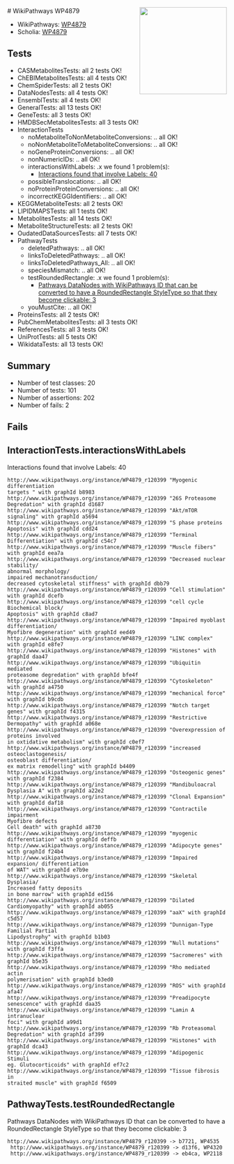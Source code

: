 <img style="float: right; width: 200px" src="https://upload.wikimedia.org/wikipedia/commons/thumb/8/83/Wplogo_with_text_500.png/640px-Wplogo_with_text_500.png" />
# WikiPathways WP4879

* WikiPathways: [WP4879](https://new.wikipathways.org/pathways/WP4879)
* Scholia: [WP4879](https://scholia.toolforge.org/wikipathways/WP4879)
## Tests
* CASMetabolitesTests: all 2 tests OK!
* ChEBIMetabolitesTests: all 4 tests OK!
* ChemSpiderTests: all 2 tests OK!
* DataNodesTests: all 4 tests OK!
* EnsemblTests: all 4 tests OK!
* GeneralTests: all 13 tests OK!
* GeneTests: all 3 tests OK!
* HMDBSecMetabolitesTests: all 3 tests OK!
* InteractionTests
    * noMetaboliteToNonMetaboliteConversions: .. all OK!
    * noNonMetaboliteToMetaboliteConversions: .. all OK!
    * noGeneProteinConversions: .. all OK!
    * nonNumericIDs: .. all OK!
    * interactionsWithLabels: .x we found 1 problem(s):
        * [Interactions found that involve Labels: 40](#fe97a915)
    * possibleTranslocations: .. all OK!
    * noProteinProteinConversions: .. all OK!
    * incorrectKEGGIdentifiers: .. all OK!
* KEGGMetaboliteTests: all 2 tests OK!
* LIPIDMAPSTests: all 1 tests OK!
* MetabolitesTests: all 14 tests OK!
* MetaboliteStructureTests: all 2 tests OK!
* OudatedDataSourcesTests: all 7 tests OK!
* PathwayTests
    * deletedPathways: .. all OK!
    * linksToDeletedPathways: .. all OK!
    * linksToDeletedPathways_All: .. all OK!
    * speciesMismatch: .. all OK!
    * testRoundedRectangle: .x we found 1 problem(s):
        * [Pathways DataNodes with WikiPathways ID that can be converted to have a RoundedRectangle StyleType so that they become clickable: 3](#9fbad3cd)
    * youMustCite: .. all OK!
* ProteinsTests: all 2 tests OK!
* PubChemMetabolitesTests: all 3 tests OK!
* ReferencesTests: all 3 tests OK!
* UniProtTests: all 5 tests OK!
* WikidataTests: all 13 tests OK!


## Summary

* Number of test classes: 20
* Number of tests: 101
* Number of assertions: 202
* Number of fails: 2

## Fails

<a name="fe97a915" />

## InteractionTests.interactionsWithLabels

Interactions found that involve Labels: 40
```
http://www.wikipathways.org/instance/WP4879_r120399 "Myogenic differentiation
targets " with graphId b8983
http://www.wikipathways.org/instance/WP4879_r120399 "26S Proteasome 
Degredation" with graphId d1687
http://www.wikipathways.org/instance/WP4879_r120399 "Akt/mTOR signaling" with graphId a5694
http://www.wikipathways.org/instance/WP4879_r120399 "S phase proteins 
Apoptosis" with graphId cdd24
http://www.wikipathways.org/instance/WP4879_r120399 "Terminal Differentiation" with graphId c54c7
http://www.wikipathways.org/instance/WP4879_r120399 "Muscle fibers" with graphId eea7a
http://www.wikipathways.org/instance/WP4879_r120399 "Decreased nuclear stability/ 
abnormal morphology/
impaired mechanotransduction/
decreased cytoskeletal stiffness" with graphId dbb79
http://www.wikipathways.org/instance/WP4879_r120399 "Cell stimulation" with graphId dcefb
http://www.wikipathways.org/instance/WP4879_r120399 "cell cycle 
Biochemical block/
Apoptosis" with graphId c8ad7
http://www.wikipathways.org/instance/WP4879_r120399 "Impaired myoblast differentiation/
Myofibre degeneration" with graphId eed49
http://www.wikipathways.org/instance/WP4879_r120399 "LINC complex" with graphId e8fe7
http://www.wikipathways.org/instance/WP4879_r120399 "Histones" with graphId daa47
http://www.wikipathways.org/instance/WP4879_r120399 "Ubiquitin mediated
proteasome degredation" with graphId bfe4f
http://www.wikipathways.org/instance/WP4879_r120399 "Cytoskeleton" with graphId a4750
http://www.wikipathways.org/instance/WP4879_r120399 "mechanical force" with graphId b9cdb
http://www.wikipathways.org/instance/WP4879_r120399 "Notch target genes" with graphId f4315
http://www.wikipathways.org/instance/WP4879_r120399 "Restrictive Dermopathy" with graphId a068e
http://www.wikipathways.org/instance/WP4879_r120399 "Overexpression of proteins involved 
in oxtidative metabolism" with graphId c0ef7
http://www.wikipathways.org/instance/WP4879_r120399 "increased osteoclastogenesis/ 
osteoblast differentiation/
ex matrix remodelling" with graphId b4409
http://www.wikipathways.org/instance/WP4879_r120399 "Osteogenic genes" with graphId f2384
http://www.wikipathways.org/instance/WP4879_r120399 "Mandibuloacral Dysplasia A" with graphId a22e2
http://www.wikipathways.org/instance/WP4879_r120399 "Clonal Expansion" with graphId daf18
http://www.wikipathways.org/instance/WP4879_r120399 "Contractile impairment
Myofibre defects
Cell death" with graphId a8730
http://www.wikipathways.org/instance/WP4879_r120399 "myogenic differentiation" with graphId deffb
http://www.wikipathways.org/instance/WP4879_r120399 "Adipocyte genes" with graphId f24b4
http://www.wikipathways.org/instance/WP4879_r120399 "Impaired expansion/ differentiation
of WAT" with graphId e7b9e
http://www.wikipathways.org/instance/WP4879_r120399 "Skeletal Dysplasia/
Increased fatty deposits 
in bone marrow" with graphId ed156
http://www.wikipathways.org/instance/WP4879_r120399 "Dilated Cardiomyopathy" with graphId ab055
http://www.wikipathways.org/instance/WP4879_r120399 "aaX" with graphId c5d57
http://www.wikipathways.org/instance/WP4879_r120399 "Dunnigan-Type Familial Partial 
Lipodystrophy" with graphId b1b03
http://www.wikipathways.org/instance/WP4879_r120399 "Null mutations" with graphId f3ffa
http://www.wikipathways.org/instance/WP4879_r120399 "Sacromeres" with graphId b5e35
http://www.wikipathways.org/instance/WP4879_r120399 "Rho mediated actin 
polymerisation" with graphId b3ed0
http://www.wikipathways.org/instance/WP4879_r120399 "ROS" with graphId afa47
http://www.wikipathways.org/instance/WP4879_r120399 "Preadipocyte senescence" with graphId daa35
http://www.wikipathways.org/instance/WP4879_r120399 "Lamin A intranuclear 
foci" with graphId a99d1
http://www.wikipathways.org/instance/WP4879_r120399 "Rb Proteasomal 
Degredation" with graphId af399
http://www.wikipathways.org/instance/WP4879_r120399 "Histones" with graphId dca43
http://www.wikipathways.org/instance/WP4879_r120399 "Adipogenic Stimuli
eg. Glutocorticoids" with graphId ef7c2
http://www.wikipathways.org/instance/WP4879_r120399 "Tissue fibrosis in 
straited muscle" with graphId f6509
```

<a name="9fbad3cd" />

## PathwayTests.testRoundedRectangle

Pathways DataNodes with WikiPathways ID that can be converted to have a RoundedRectangle StyleType so that they become clickable: 3
```
http://www.wikipathways.org/instance/WP4879_r120399 -> b7721, WP4535
 http://www.wikipathways.org/instance/WP4879_r120399 -> d13f6, WP4320
 http://www.wikipathways.org/instance/WP4879_r120399 -> eb4ca, WP2118
 ```

